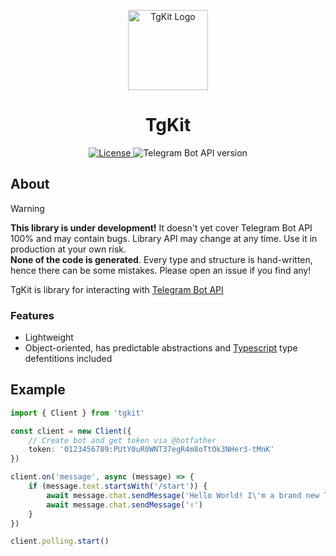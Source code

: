 <p align="center">
    <img src="https://i.imgur.com/Y7tzNEI.png" alt="TgKit Logo" width="128" height="128">
    <h1 align="center">TgKit</h1>
</p>

<p align="center">
  <a aria-label="License" href="https://github.com/sadnesszephyr/tgkit/blob/main/license">
    <img
		alt="License"
		src="https://img.shields.io/github/license/sadnesszephyr/tgkit?style=for-the-badge&labelColor=1A1A1A"
	>
  </a>
  <a aria-label="Bot API version">
    <img
		alt="Telegram Bot API version"
		src="https://img.shields.io/badge/Bot%20API-7.6-1d98dc?labelColor=%231A1A1A&logo=telegram&logoColor=%23FFF&style=for-the-badge"
	>
  </a>
</p>

## About

> [!WARNING]  
> **This library is under development!** It doesn't yet cover Telegram Bot API 100% and may contain bugs. Library API may change at any time. Use it in production at your own risk.  
> **None of the code is generated**. Every type and structure is hand-written, hence there can be some mistakes. Please open an issue if you find any!

TgKit is library for interacting with [Telegram Bot API](https://core.telegram.org/bots/api)

### Features

* Lightweight
* Object-oriented, has predictable abstractions and [Typescript](https://typescriptlang.org/) type defentitions included

## Example

```ts
import { Client } from 'tgkit'

const client = new Client({
    // Create bot and get token via @botfather
    token: '0123456789:PUtY0uR0WNT37egR4m8oTtOk3NHer3-tMnK'
})

client.on('message', async (message) => {
    if (message.text.startsWith('/start')) {
        await message.chat.sendMessage('Hello World! I\'m a brand new TgKit bot')
        await message.chat.sendMessage('✌️')
    }
})

client.polling.start()
```
